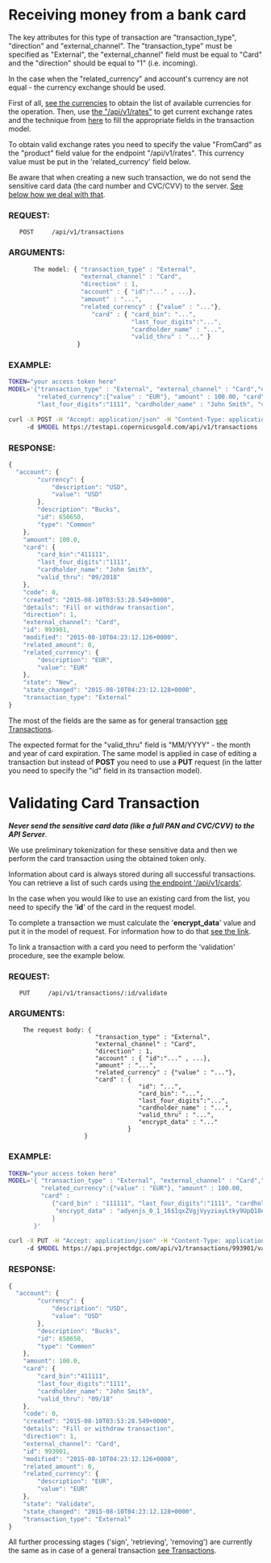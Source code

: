 # Receiving money from a bank card

The key attributes for this type of transaction are "transaction\_type", "direction" and "external_channel".
The "transaction\_type" must be specified as "External", the "external\_channel" field must be equal to "Card" 
and the "direction" should be equal to "1" (i.e. incoming).

In the case when the "related\_currency" and account's currency are not equal - the currency exchange should be used.

First of all, [see the currencies](./currenciesfortransaction.md) to obtain the list of available currencies for the
operation. Then, use [the "/api/v1/rates"](../../products/rates.md) to get current exchange rates and the technique from 
[here](../../products/exchangetransaction.md) to fill the appropriate fields in the transaction model.

To obtain valid exchange rates you need to specify the value "FromCard" as the "product" field value for the endpoint 
"/api/v1/rates". This currency value must be put in the 'related\_currency' field below.

Be aware that when creating a new such transaction, we do not send the sensitive card data (the card number and CVC/CVV)
to the server. [See below how we deal with that](#validating-card-transaction).

### REQUEST:
       POST     /api/v1/transactions
### ARGUMENTS:

```javascript
       The model: { "transaction_type" : "External", 
                    "external_channel" : "Card", 
                    "direction" : 1, 
                    "account" : { "id":"..." , ...}, 
                    "amount" : "...", 
                    "related_currency" : {"value" : "..."}, 
                       "card" : { "card_bin": "...",
                                  "last_four_digits":"...",
                                  "cardholder_name" : "...",
                                  "valid_thru" : "..." }
                   }
```

### EXAMPLE:

```bash
TOKEN="your access token here"
MODEL='{"transaction_type" : "External", "external_channel" : "Card","direction" : 1, "account" : {"id", 650650}, \
        "related_currency":{"value" : "EUR"}, "amount" : 100.00, "card" : {"card_bin" : "111111", \
        "last_four_digits":"1111", "cardholder_name" : "John Smith", "valid_thru" : "09/2018"}  }'
        
curl -X POST -H "Accept: application/json" -H "Content-Type: application/json" -H "Authorization: Bearer $TOKEN" 
     -d $MODEL https://testapi.copernicusgold.com/api/v1/transactions
```

### RESPONSE:

```javascript
{
  "account": {
        "currency": {
            "description": "USD",
            "value": "USD"
        },
        "description": "Bucks",
        "id": 650650,
        "type": "Common"
    },
    "amount": 100.0,
    "card": {
        "card_bin":"411111",
        "last_four_digits":"1111",
        "cardholder_name": "John Smith",
        "valid_thru": "09/2018"
    },
    "code": 0,
    "created": "2015-08-10T03:53:28.549+0000",
    "details": "Fill or withdraw transaction",
    "direction": 1,
    "external_channel": "Card",
    "id": 993901,
    "modified": "2015-08-10T04:23:12.126+0000",
    "related_amount": 0,
    "related_currency": {
        "description": "EUR",
        "value": "EUR"
    },
    "state": "New",
    "state_changed": "2015-08-10T04:23:12.128+0000",
    "transaction_type": "External"
}
```

The most of the fields are the same as for general transaction [see Transactions](../transactions.md). 

The expected format for the "valid_thru" field is "MM/YYYY" - the month and year of card expiration.
The same model is applied in case of editing a transaction but instead of **POST** you need to use a **PUT** request 
(in the latter you need to specify the "id" field in its transaction model).

# Validating Card Transaction

***Never send the sensitive card data (like a full PAN and CVC/CVV) to the API Server***. 

We use preliminary tokenization for these sensitive data and then we perform the card transaction using the obtained
token only.

Information about card is always stored during all successful transactions. You can retrieve a list of such cards
using [the endpoint '/api/v1/cards'](../../products/cards.md).

In the case when you would like to use an existing card from the list, you need to specify the '**id**' of the card
in the request model.

To complete a transaction we must calculate the '**encrypt_data**' value and put it in the model of request.
For information how to do that [see the link](./encryptcarddata.md).

To link a transaction with a card you need to perform the 'validation' procedure, see the example below.

### REQUEST:
       PUT     /api/v1/transactions/:id/validate
### ARGUMENTS:

```
    The request body: { 
                        "transaction_type" : "External", 
                        "external_channel" : "Card", 
                        "direction" : 1, 
                        "account" : { "id":"..." , ...}, 
                        "amount" : "...", 
                        "related_currency" : {"value" : "..."},
                        "card" : { 
                                    "id": "...",
                                    "card_bin": "...",
                                    "last_four_digits":"...",
                                    "cardholder_name" : "...",
                                    "valid_thru" : "...", 
                                    "encrypt_data" : "..." 
                                 }
                     }
```
### EXAMPLE:

```bash
TOKEN="your access token here"
MODEL='{ "transaction_type" : "External", "external_channel" : "Card","direction" : 1, "account" : {"id", 650650}, \
         "related_currency":{"value" : "EUR"}, "amount" : 100.00, 
         "card" : 
            {"card_bin" : "111111", "last_four_digits":"1111", "cardholder_name" : "John Smith", "valid_thru" : "09/18", 
             "encrypt_data" : "adyenjs_0_1_16$1qxZVgjVyyziayLtky9UpQ18e7DeHU2OaGKiIpzD574CKSBdsWNtRNUIQJdfrEjQBfXG5Mw5/NbfAUbXolqdSEaIvocf+rWaf+Z7+jGlabJboCQWrFW3AFapRQ9BGHMyXXEn1CZfTYgc8A+A1BS1ctuG1GADrorFcvUH958XVABUwSYkUSifkqtBSaLzKpclCUXJx5FRE2y4EdgMBMNaAytBmpXOEFQuzDfl1bRF+GrQ0CXdn+k1CazySW7FdLFvrRv6K/mV3SrUHRTVy51ztwovDDNl9Wt6dXy5Xhdc0xw+Om5RPPvrqz6J5sEMGsIdKCK3VWwrYOyqCMqFd/rFBg==$r1RSGOiE0bfNyWYHQIlYjnhjKgsD1Q1cwqyDMnpGcSAdGwvIBik4VatqauebFEKQO634arRLpmTxD1e2w+bcPIM9pKeeQ/BZj5Kd6BFBXMuK/XqLaC//RKenDGKJqFNZmf8V3mzBKDN9w30/Wj8sVjb0Lxpnnj2Hxwv7ma3Z42CE25gJN4pgG+hQj+KIkN0u+41ADNYHUNgD72pjDVTZOB5oKWOgmYNsdj+z77XVpJMUjLr2nsGBG78RaCfLcA5eTspK/cKAukLi0dlyiKDlyZbe30/9nUfcoAmJjMTvdmq2/XZX3imPvFAQAdWvOqsQ3NmHdsv6eftuXLEYBlRGm2iNNaVwZ4tAx+YBApbyG6Ucqn2ysMFNo+qUAl8="
            }
       }'
       
curl -X PUT -H "Accept: application/json" -H "Content-Type: application/json" -H "Authorization: Bearer $TOKEN" 
     -d $MODEL https://api.projectdgc.com/api/v1/transactions/993901/validate
```

### RESPONSE:

```javascript
{
  "account": {
        "currency": {
            "description": "USD",
            "value": "USD"
        },
        "description": "Bucks",
        "id": 650650,
        "type": "Common"
    },
    "amount": 100.0,
    "card": {
        "card_bin":"411111",
        "last_four_digits":"1111",
        "cardholder_name": "John Smith",
        "valid_thru": "09/18"
    },
    "code": 0,
    "created": "2015-08-10T03:53:28.549+0000",
    "details": "Fill or withdraw transaction",
    "direction": 1,
    "external_channel": "Card",
    "id": 993901,
    "modified": "2015-08-10T04:23:12.126+0000",
    "related_amount": 0,
    "related_currency": {
        "description": "EUR",
        "value": "EUR"
    },
    "state": "Validate",
    "state_changed": "2015-08-10T04:23:12.128+0000",
    "transaction_type": "External"
}
```

All further processing stages ('sign', 'retrieving', 'removing') are currently the same as in case of a general
transaction [see Transactions](../transactions.md).
